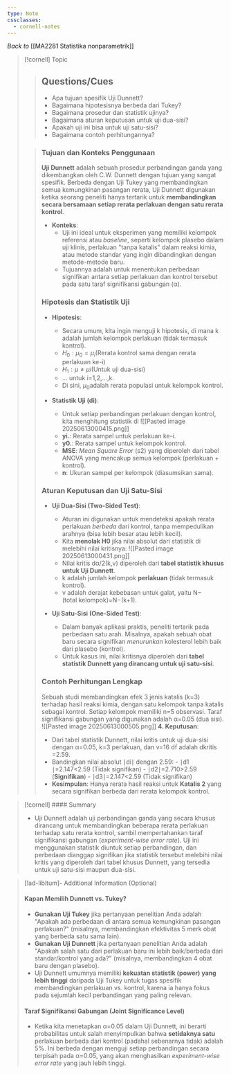 ```yaml
---
type: Note
cssclasses:
  - cornell-notes
---
```

_Back to_ [[MA2281 Statistika nonparametrik]]
> [!cornell] Topic
> > ## Questions/Cues
> > 
> > - Apa tujuan spesifik Uji Dunnett?
> > - Bagaimana hipotesisnya berbeda dari Tukey?
> > - Bagaimana prosedur dan statistik ujinya?
> > - Bagaimana aturan keputusan untuk uji dua-sisi?
> > - Apakah uji ini bisa untuk uji satu-sisi?
> > - Bagaimana contoh perhitungannya?
> 
> > ### Tujuan dan Konteks Penggunaan
> > 
> > **Uji Dunnett** adalah sebuah prosedur perbandingan ganda yang dikembangkan oleh C.W. Dunnett dengan tujuan yang sangat spesifik. Berbeda dengan Uji Tukey yang membandingkan semua kemungkinan pasangan rerata, Uji Dunnett digunakan ketika seorang peneliti hanya tertarik untuk **membandingkan secara bersamaan setiap rerata perlakuan dengan satu rerata kontrol**.
> > 
> > - **Konteks**:
> >     - Uji ini ideal untuk eksperimen yang memiliki kelompok referensi atau _baseline_, seperti kelompok plasebo dalam uji klinis, perlakuan "tanpa katalis" dalam reaksi kimia, atau metode standar yang ingin dibandingkan dengan metode-metode baru.
> >     - Tujuannya adalah untuk menentukan perbedaan signifikan antara setiap perlakuan dan kontrol tersebut pada satu taraf signifikansi gabungan (α).
> > 
> > ### Hipotesis dan Statistik Uji
> > 
> > - **Hipotesis**:
> >     
> >     - Secara umum, kita ingin menguji k hipotesis, di mana k adalah jumlah kelompok perlakuan (tidak termasuk kontrol).
> >     - $H_0​:μ_0​=μ_i$​ (Rerata kontrol sama dengan rerata perlakuan ke-i)
> >     - $H_1​:μ_​\neq μi$​ (Untuk uji dua-sisi)
> >     - ... untuk i=1,2,...,k.
> >     - Di sini, $μ_0$​ adalah rerata populasi untuk kelompok kontrol.
> > - **Statistik Uji (di​)**:
> >     
> >     - Untuk setiap perbandingan perlakuan dengan kontrol, kita menghitung statistik di​
> >     ![[Pasted image 20250613000415.png]]
> >     - **y​i.​**: Rerata sampel untuk perlakuan ke-i.
> >     - **y​0.​**: Rerata sampel untuk kelompok kontrol.
> >     - **MSE**: _Mean Square Error_ (s2) yang diperoleh dari tabel ANOVA yang mencakup semua kelompok (perlakuan + kontrol).
> >     - **n**: Ukuran sampel per kelompok (diasumsikan sama).
> > 
> > ### Aturan Keputusan dan Uji Satu-Sisi
> > 
> > - **Uji Dua-Sisi (Two-Sided Test)**:
> >     
> >     - Aturan ini digunakan untuk mendeteksi apakah rerata perlakuan _berbeda_ dari kontrol, tanpa mempedulikan arahnya (bisa lebih besar atau lebih kecil).
> >     - Kita **menolak H0​** jika nilai absolut dari statistik di​ melebihi nilai kritisnya:
> >     ![[Pasted image 20250613000431.png]]
> >     - Nilai kritis dα/2​(k,v) diperoleh dari **tabel statistik khusus untuk Uji Dunnett**.
> >     - k adalah jumlah kelompok **perlakuan** (tidak termasuk kontrol).
> >     - v adalah derajat kebebasan untuk galat, yaitu N−(total kelompok)=N−(k+1).
> > - **Uji Satu-Sisi (One-Sided Test)**:
> >     
> >     - Dalam banyak aplikasi praktis, peneliti tertarik pada perbedaan satu arah. Misalnya, apakah sebuah obat baru secara signifikan _menurunkan_ kolesterol lebih baik dari plasebo (kontrol).
> >     - Untuk kasus ini, nilai kritisnya diperoleh dari **tabel statistik Dunnett yang dirancang untuk uji satu-sisi**.
> > 
> > ### Contoh Perhitungan Lengkap
> > 
> > Sebuah studi membandingkan efek 3 jenis katalis (k=3) terhadap hasil reaksi kimia, dengan satu kelompok tanpa katalis sebagai kontrol. Setiap kelompok memiliki n=5 observasi. Taraf signifikansi gabungan yang digunakan adalah α=0.05 (dua sisi).
> > ![[Pasted image 20250613000505.png]]
> > **4. Keputusan**:
> > - Dari tabel statistik Dunnett, nilai kritis untuk uji dua-sisi dengan α=0.05, k=3 perlakuan, dan v=16 df adalah dkritis​=2.59.
> > - Bandingkan nilai absolut ∣di​∣ dengan 2.59:
> > 		- ∣d1​∣=2.147<2.59 (Tidak signifikan)
> > 		- ∣d2​∣=2.710>2.59 (**Signifikan**)
> > 		- ∣d3​∣=2.147<2.59 (Tidak signifikan)
> > - **Kesimpulan**: Hanya rerata hasil reaksi untuk **Katalis 2** yang secara signifikan berbeda dari rerata kelompok kontrol.

> [!cornell] #### Summary
> 
> - Uji Dunnett adalah uji perbandingan ganda yang secara khusus dirancang untuk membandingkan beberapa rerata perlakuan terhadap satu rerata kontrol, sambil mempertahankan taraf signifikansi gabungan (_experiment-wise error rate_). Uji ini menggunakan statistik di​ untuk setiap perbandingan, dan perbedaan dianggap signifikan jika statistik tersebut melebihi nilai kritis yang diperoleh dari tabel khusus Dunnett, yang tersedia untuk uji satu-sisi maupun dua-sisi.

> [!ad-libitum]- Additional Information (Optional)
> 
> #### Kapan Memilih Dunnett vs. Tukey?
> 
> - **Gunakan Uji Tukey** jika pertanyaan penelitian Anda adalah "Apakah ada perbedaan di antara semua kemungkinan pasangan perlakuan?" (misalnya, membandingkan efektivitas 5 merk obat yang berbeda satu sama lain).
> - **Gunakan Uji Dunnett** jika pertanyaan penelitian Anda adalah "Apakah salah satu dari perlakuan baru ini lebih baik/berbeda dari standar/kontrol yang ada?" (misalnya, membandingkan 4 obat baru dengan plasebo).
> - Uji Dunnett umumnya memiliki **kekuatan statistik (power) yang lebih tinggi** daripada Uji Tukey untuk tugas spesifik membandingkan perlakuan vs. kontrol, karena ia hanya fokus pada sejumlah kecil perbandingan yang paling relevan.
> 
> #### Taraf Signifikansi Gabungan (Joint Significance Level)
> 
> - Ketika kita menetapkan α=0.05 dalam Uji Dunnett, ini berarti probabilitas untuk salah menyimpulkan bahwa **setidaknya satu** perlakuan berbeda dari kontrol (padahal sebenarnya tidak) adalah 5%. Ini berbeda dengan menguji setiap perbandingan secara terpisah pada α=0.05, yang akan menghasilkan _experiment-wise error rate_ yang jauh lebih tinggi.